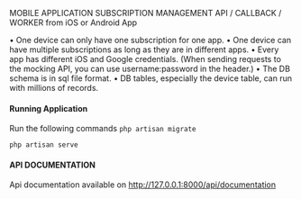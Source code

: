 MOBILE APPLICATION SUBSCRIPTION MANAGEMENT API / CALLBACK / WORKER from iOS or Android App

• One device can only have one subscription for one app.
• One device can have multiple subscriptions as long as they are in different apps.
• Every app has different iOS and Google credentials. (When sending requests to the mocking
API, you can use username:password in the header.)
• The DB schema is in sql file format.
• DB tables, especially the device table, can run with millions of records.

#### Running Application
Run the following commands
``php artisan migrate``

``php artisan serve``

#### API DOCUMENTATION
Api documentation available on http://127.0.0.1:8000/api/documentation
